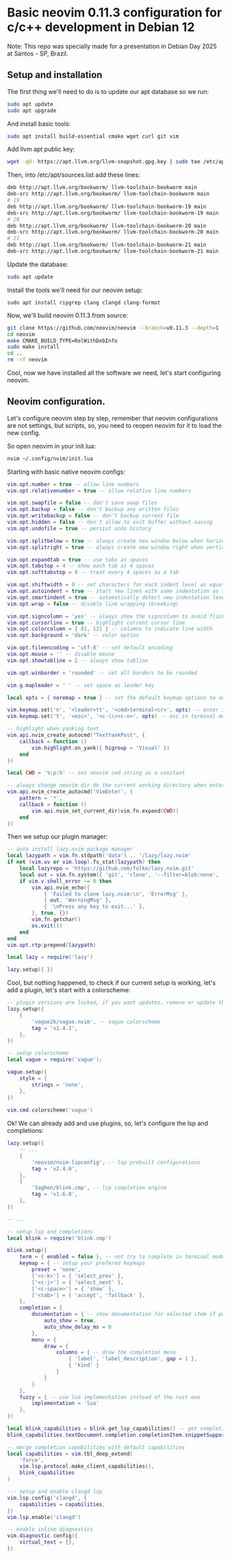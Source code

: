 # Basic neovim 0.11.3 configuration for c/c++ development in Debian 12

Note: This repo was specially made for a presentation in Debian Day 2025 at Santos - SP, Brazil.

## Setup and installation

The first thing we'll need to do is to update our apt database so we run:

```sh
sudo apt update
sudo apt upgrade
```

And install basic tools:

```sh
sudo apt install build-essential cmake wget curl git vim
```

Add llvm apt public key:

```sh
wget -qO- https://apt.llvm.org/llvm-snapshot.gpg.key | sudo tee /etc/apt/trusted.gpg.d/apt.llvm.org.asc
```

Then, into /etc/apt/sources.list add these lines:

```sh
deb http://apt.llvm.org/bookworm/ llvm-toolchain-bookworm main
deb-src http://apt.llvm.org/bookworm/ llvm-toolchain-bookworm main
# 19 
deb http://apt.llvm.org/bookworm/ llvm-toolchain-bookworm-19 main
deb-src http://apt.llvm.org/bookworm/ llvm-toolchain-bookworm-19 main
# 20 
deb http://apt.llvm.org/bookworm/ llvm-toolchain-bookworm-20 main
deb-src http://apt.llvm.org/bookworm/ llvm-toolchain-bookworm-20 main
# 21 
deb http://apt.llvm.org/bookworm/ llvm-toolchain-bookworm-21 main
deb-src http://apt.llvm.org/bookworm/ llvm-toolchain-bookworm-21 main
```

Update the database:

```sh
sudo apt update
```

Install the tools we'll need for our neovim setup:

```
sudo apt install ripgrep clang clangd clang-format
```

Now, we'll build neovim 0.11.3 from source:

```sh
git clone https://github.com/neovim/neovim --branch=v0.11.3 --depth=1
cd neovim
make CMAKE_BUILD_TYPE=RelWithDebInfo
sudo make install
cd ..
rm -rf neovim
```

Cool, now we have installed all the software we need, let's start configuring neovim.

## Neovim configuration.

Let's configure neovim step by step, remember that neovim configurations are not settings, but scripts, so, you need to reopen neovim for it to load the new config.

So open neovim in your init.lua:

```sh
nvim ~/.config/nvim/init.lua
```

Starting with basic native neovim configs:

```lua
vim.opt.number = true -- allow line numbers
vim.opt.relativenumber = true -- allow relative line numbers

vim.opt.swapfile = false -- don't save swap files
vim.opt.backup = false -- don't backup any written files
vim.opt.writebackup = false -- don't backup current file
vim.opt.hidden = false -- don't allow to exit buffer without saving
vim.opt.undofile = true -- persist undo history

vim.opt.splitbelow = true -- always create new window below when horizontal splitting
vim.opt.splitright = true -- always create new window right when vertical splitting

vim.opt.expandtab = true -- use tabs as spaces
vim.opt.tabstop = 4 -- show each tab as 4 spaces
vim.opt.softtabstop = 4 -- treat every 4 spaces as a tab

vim.opt.shiftwidth = 0 -- set characters for each indent level as equal to the tabstop value
vim.opt.autoindent = true -- start new lines with same indentation as the above line
vim.opt.smartindent = true -- automatically detect new indentation levels inside delimiters
vim.opt.wrap = false -- disable line wrapping (breaking)

vim.opt.signcolumn = 'yes' -- always show the signcolumn to avoid flickering
vim.opt.cursorline = true -- highlight current cursor line
vim.opt.colorcolumn = { 81, 121 } -- columns to indicate line width
vim.opt.background = 'dark' -- color option

vim.opt.fileencoding = 'utf-8' -- set default encoding
vim.opt.mouse = '' -- disable mouse
vim.opt.showtabline = 2 -- always show tabline

vim.opt.winborder = 'rounded' -- set all borders to be rounded

vim.g.mapleader = ' ' -- set space as leader key

local opts = { noremap = true } -- set the default keymap options to no remap

vim.keymap.set('n', '<leader>tt', '<cmd>terminal<cr>', opts) -- enter in terminal mode
vim.keymap.set('t', '<esc>', '<c-\\><c-n>', opts) -- esc in terminal mode

-- highlight when yanking text
vim.api.nvim_create_autocmd("TextYankPost", {
    callback = function ()
        vim.highlight.on_yank({ higroup = 'Visual' })
    end
})

local CWD = '%:p:h' -- set neovim cwd string as a constant

-- always change neovim dir do the current working directory when entering
vim.api.nvim_create_autocmd('VimEnter', {
    pattern = '*',
    callback = function ()
        vim.api.nvim_set_current_dir(vim.fn.expand(CWD)) 
    end
})
```

Then we setup our plugin manager:

```lua
-- auto install lazy.nvim package manager
local lazypath = vim.fn.stdpath('data') .. '/lazy/lazy.nvim'
if not (vim.uv or vim.loop).fs_stat(lazypath) then
    local lazyrepo = 'https://github.com/folke/lazy.nvim.git'
    local out = vim.fn.system({ 'git', 'clone', '--filter=blob:none', '--branch=11.17.1', lazyrepo, lazypath }) -- this version is locked use 'stable' if you want updates
    if vim.v.shell_error ~= 0 then
        vim.api.nvim_echo({
            { 'Failed to clone lazy.nvim:\n', 'ErrorMsg' },
            { out, 'WarningMsg' },
            { '\nPress any key to exit...' },
        }, true, {})
        vim.fn.getchar()
        os.exit(1)
    end
end
vim.opt.rtp:prepend(lazypath)

local lazy = require('lazy')

lazy.setup({ })
```

Cool, but nothing happened, to check if our current setup is working, let's add a plugin, let's start with a colorscheme:

```lua
-- plugin versions are locked, if you want updates, remove or update the 'branch', 'tag', or 'commit' fields
lazy.setup({ 
    { 
        'vague2k/vague.nvim', -- vague colorscheme
        tag = 'v1.4.1',
    },
})

-- setup colorscheme 
local vague = require('vague');

vague.setup({
    style = {
        strings = 'none',
    },
})
 
vim.cmd.colorscheme('vague')
```

Ok! We can already add and use plugins, so, let's configure the lsp and completions:

```lua
lazy.setup({ 
    -- ...
    { 
        'neovim/nvim-lspconfig', -- lsp prebuilt configurations
        tag = 'v2.4.0',
    }, 
    {
        'Saghen/blink.cmp', -- lsp completion engine 
        tag = 'v1.6.0',
    },
})

-- ...

-- setup lsp and completions
local blink = require('blink.cmp')

blink.setup({
    term = { enabled = false }, -- not try to complete in terminal mode
    keymap = { -- setup your prefered keymaps
        preset = 'none',
        ['<c-k>'] = { 'select_prev' },
        ['<c-j>'] = { 'select_next' },
        ['<c-space>'] = { 'show' },
        ['<tab>'] = { 'accept', 'fallback' },
    },
    completion = {
        documentation = { -- show documentation for selected item if possible
            auto_show = true,
            auto_show_delay_ms = 0
        },
        menu = {
            draw = {
                columns = { -- draw the completion menu
                    { 'label', 'label_description', gap = 1 },
                    { 'kind' }
                }
            }
        }
    },
    fuzzy = { -- use lua implementation instead of the rust one
        implementation = 'lua'
    },
})

local blink_capabilities = blink.get_lsp_capabilities() -- get completion capabilities
blink_capabilities.textDocument.completion.completionItem.snippetSupport = false -- disable snippets

-- merge completion capabilities with default capabilities
local capabilities = vim.tbl_deep_extend(
    'force',
    vim.lsp.protocol.make_client_capabilities(),
    blink_capabilities
)

--- setup and enable clangd lsp
vim.lsp.config('clangd', {
    capabilities = capabilities,
})
vim.lsp.enable('clangd') 

-- enable inline diagnostics
vim.diagnostic.config({
    virtual_text = {},
})
```
